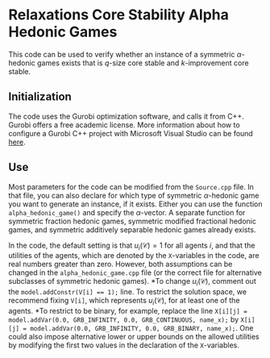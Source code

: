 # Relaxations Core Stability Alpha Hedonic Games

This code can be used to verify whether an instance of a symmetric $\alpha$-hedonic games exists that is $q$-size core stable and $k$-improvement core stable.

## Initialization
The code uses the Gurobi optimization software, and calls it from C++. Gurobi offers a free academic license. More information about how to configure a Gurobi C++ project with Microsoft Visual Studio can be found [here][1].

[1]: https://support.gurobi.com/hc/en-us/articles/360013194392-How-do-I-configure-a-new-Gurobi-C-project-with-Microsoft-Visual-Studio-2017-

## Use
Most parameters for the code can be modified from the `Source.cpp` file. In that file, you can also declare for which type of symmetric $\alpha$-hedonic game you want to generate an instance, if it exists. Either you can use the function `alpha_hedonic_game()` and specify the $\alpha$-vector. A separate function for symmetric fraction hedonic games, symmetric modified fractional hedonic games, and symmetric additively separable hedonic games already exists.

In the code, the default setting is that $u_i(\mathcal{C}) = 1$ for all agents $i$, and that the utilities of the agents, which are denoted by the `X`-variables in the code, are real numbers greater than zero. However, both assumptions can be changed in the `alpha_hedonic_game.cpp` file (or the correct file for alternative subclasses of symmetric hedonic games).
*To change $u_i(\mathcal{C})$, comment out the `model.addConstr(V[i] == 1);` line. To restrict the solution space, we recommend fixing `V[i]`, which represents $u_i(\mathcal{C})$, for at least one of the agents.
*To restrict to be binary, for example, replace the line `X[i][j] = model.addVar(0.0, GRB_INFINITY, 0.0, GRB_CONTINUOUS, name_x);` by `X[i][j] = model.addVar(0.0, GRB_INFINITY, 0.0, GRB_BINARY, name_x);`. One could also impose alternative lower or upper bounds on the allowed utilities by modifying the first two values in the declaration of the `X`-variables.
